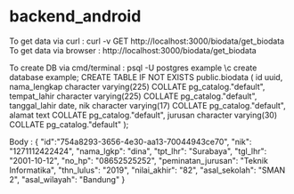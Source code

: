 # backend_android
To get data via curl :
curl -v GET http://localhost:3000/biodata/get_biodata    
To get data via browser :
http://localhost:3000/biodata/get_biodata  


To create DB via cmd/terminal :
psql -U postgres example
\c
create database example;
CREATE TABLE IF NOT EXISTS public.biodata
(
    id uuid,
    nama_lengkap character varying(225) COLLATE pg_catalog."default",
    tempat_lahir character varying(225) COLLATE pg_catalog."default",
    tanggal_lahir date,
    nik character varying(17) COLLATE pg_catalog."default",
    alamat text COLLATE pg_catalog."default",
    jurusan character varying(30) COLLATE pg_catalog."default"
);


Body :
{
"id":"754a8293-3656-4e30-aa13-70044943ce70",
"nik": "1271112422424",
"nama_lgkp": "dina",
"tpt_lhr": "Surabaya",
"tgl_lhr": "2001-10-12",
"no_hp": "08652525252",
"peminatan_jurusan": "Teknik Informatika",
"thn_lulus": "2019",
"nilai_akhir": "82",
"asal_sekolah": "SMAN 2",
"asal_wilayah": "Bandung"
}
